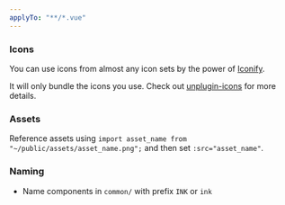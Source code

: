 ```yaml
---
applyTo: "**/*.vue"
---
```


### Icons

You can use icons from almost any icon sets by the power of [Iconify](https://iconify.design/).

It will only bundle the icons you use. Check out [unplugin-icons](https://github.com/unplugin/unplugin-icons) for more details.

### Assets

Reference assets using `import asset_name from "~/public/assets/asset_name.png";` and then set `:src="asset_name"`.

### Naming

- Name components in `common/` with prefix `INK` or `ink`
